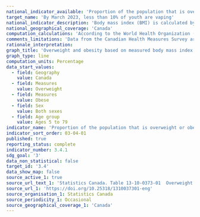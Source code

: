 ```yaml
---
national_indicator_available: 'Proportion of the population that is overweight or obese'
target_name: 'By March 2023, less than 10% of youth are vaping'
national_indicator_description: 'Body mass index (BMI) is calculated by dividing the respondent's body weight (in kilograms) by their height (in metres) squared.'
national_geographical_coverage: 'Canada' 
computation_calculations: 'According to the World Health Organization (WHO) and Health Canada guidelines, the index for body weight classification for the population aged 18 and older is: less than 18.50 (underweight); 18.50 to 24.99 (normal weight); 25.00 to 29.99 (overweight); 30.00 to 34.99 (obese, class I); 35.00 to 39.99 (obese, class II); 40.00 or greater (obese, class III). The population aged 5 to 17 is classified as "overweight" or "obese" according to age and sex specific cut-off points defined by the World Health Organization.'
comments_limitations: 'Data from the Canadian Health Measures Survey are collected over a two-year period from a sample of approximately 5,700 respondents. Pregnant women are excluded.'
rationale_interpretation:
graph_title: 'Overweight and obesity based on measured body mass index, by age group and sex'
graph_type: line
computation_units: Percentage
data_start_values:
  - field: Geography
    value: Canada
  - field: Measures
    value: Overweight
  - field: Measures
    value: Obese
  - field: Sex
    value: Both sexes
  - field: Age group
    value: Ages 5 to 79
indicator_name: 'Proportion of the population that is overweight or obese'
indicator_sort_order: 03-04-01
published: true
reporting_status: complete
indicator_number: 3.4.1
sdg_goal: '3'
data_non_statistical: false
target_id: '3.4'
data_show_map: false
source_active_1: true
source_url_text_1: 'Statistics Canada. Table 13-10-0373-01  Overweight and obesity based on measured body mass index, by age group and sex'
source_url_1: 'https://doi.org/10.25318/1310037301-eng'
source_organisation_1: Statistics Canada
source_periodicity_1: Occasional
source_geographical_coverage_1: 'Canada'
---
```

